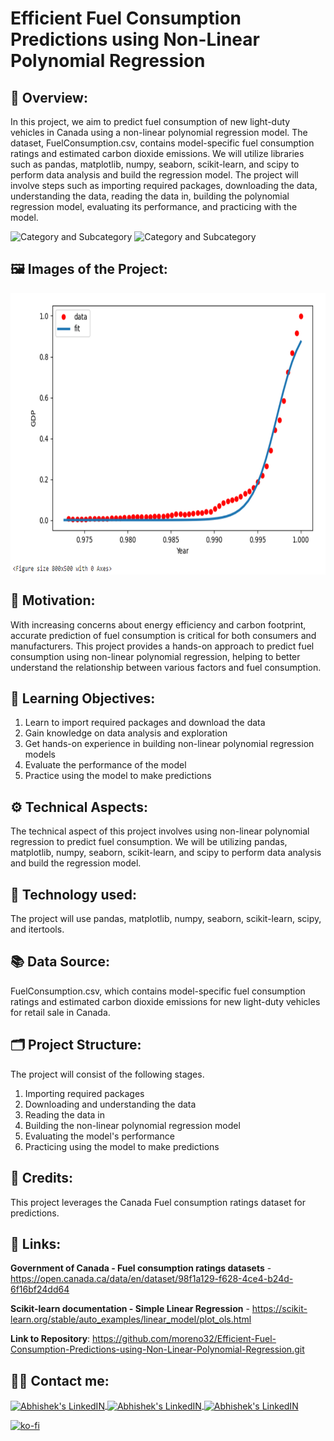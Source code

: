 # Efficient Fuel Consumption Predictions using Non-Linear Polynomial Regression

## 🔄 Overview:
In this project, we aim to predict fuel consumption of new light-duty vehicles in Canada using a non-linear polynomial regression model. The dataset, FuelConsumption.csv, contains model-specific fuel consumption ratings and estimated carbon dioxide emissions. We will utilize libraries such as pandas, matplotlib, numpy, seaborn, scikit-learn, and scipy to perform data analysis and build the regression model. The project will involve steps such as importing required packages, downloading the data, understanding the data, reading the data in, building the polynomial regression model, evaluating its performance, and practicing with the model.

![Category and Subcategory](https://img.shields.io/badge/Data%20Analysis%20and%20prediction-Prediction-blue)
![Category and Subcategory](https://img.shields.io/badge/Regression-Non%20Linear%20Regression-yellow)

## 🖼️ Images of the Project:
<img align="center" alt="jpg" src="https://raw.githubusercontent.com/moreno32/Efficient-Fuel-Consumption-Predictions-using-Non-Linear-Polynomial-Regression/master/reports/figures/Efficient-Fuel-Non-Linear-Polynomial-Regression.png" width="700" height="450" /><br>

## 🎊 Motivation:
With increasing concerns about energy efficiency and carbon footprint, accurate prediction of fuel consumption is critical for both consumers and manufacturers. This project provides a hands-on approach to predict fuel consumption using non-linear polynomial regression, helping to better understand the relationship between various factors and fuel consumption.

## 🏁 Learning Objectives:
1)	Learn to import required packages and download the data
2)	Gain knowledge on data analysis and exploration
3)	Get hands-on experience in building non-linear polynomial regression models
4)	Evaluate the performance of the model
5)	Practice using the model to make predictions

## ⚙️ Technical Aspects:
The technical aspect of this project involves using non-linear polynomial regression to predict fuel consumption. We will be utilizing pandas, matplotlib, numpy, seaborn, scikit-learn, and scipy to perform data analysis and build the regression model.

## 🧰 Technology used:
The project will use pandas, matplotlib, numpy, seaborn, scikit-learn, scipy, and itertools.

## 📚 Data Source:
FuelConsumption.csv, which contains model-specific fuel consumption ratings and estimated carbon dioxide emissions for new light-duty vehicles for retail sale in Canada.

## 🗂️ Project Structure:
The project will consist of the following stages.
1)	Importing required packages
2)	Downloading and understanding the data
3)	Reading the data in
4)	Building the non-linear polynomial regression model
5)	Evaluating the model's performance
6)	Practicing using the model to make predictions

## 👥 Credits:
This project leverages the Canada Fuel consumption ratings dataset for predictions.

## 🔗 Links:
**Government of Canada - Fuel consumption ratings datasets** - https://open.canada.ca/data/en/dataset/98f1a129-f628-4ce4-b24d-6f16bf24dd64

**Scikit-learn documentation - Simple Linear Regression** - https://scikit-learn.org/stable/auto_examples/linear_model/plot_ols.html

**Link to Repository**: https://github.com/moreno32/Efficient-Fuel-Consumption-Predictions-using-Non-Linear-Polynomial-Regression.git

## 🙋‍♂️ Contact me:
<a href= mailto:danielmoreno3291@gmail.com> <img align="center" alt="Abhishek's LinkedIN" width="32px" src="https://cdn4.iconfinder.com/data/icons/social-media-logos-6/512/112-gmail_email_mail-512.png" >
<a href="https://www.linkedin.com/in/dmoreno-ai/"> <img align="center" alt="Abhishek's LinkedIN" width="32px" src="https://cdn-icons-png.flaticon.com/512/174/174857.png">
<a href="https://www.youtube.com/@dmoreno-ai"> <img align="center" alt="Abhishek's LinkedIN" width="32px" src="https://upload.wikimedia.org/wikipedia/commons/thumb/4/4f/YouTube_social_white_squircle.svg/2048px-YouTube_social_white_squircle.svg.png" /><br>

[![ko-fi](https://ko-fi.com/img/githubbutton_sm.svg)](https://ko-fi.com/dmoreno_ai)
